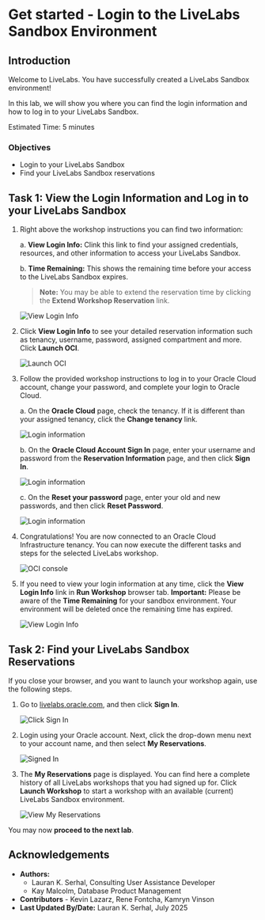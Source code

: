 # Get started - Login to the LiveLabs Sandbox Environment

## Introduction

Welcome to LiveLabs.
You have successfully created a LiveLabs Sandbox environment!

In this lab, we will show you where you can find the login information and how to log in to your LiveLabs Sandbox.

Estimated Time: 5 minutes

### Objectives

- Login to your LiveLabs Sandbox
- Find your LiveLabs Sandbox reservations

## Task 1: View the Login Information and Log in to your LiveLabs Sandbox

1. Right above the workshop instructions you can find two information:

    a. **View Login Info:** Clink this link to find your assigned credentials, resources, and other information to access your LiveLabs Sandbox.

    b. **Time Remaining:** This shows the remaining time before your access to the LiveLabs Sandbox expires. 

    >**Note:** You may be able to extend the reservation time by clicking the **Extend Workshop Reservation** link.

      ![View Login Info](../need-help/images/view-login-info-new.png " ")

2. Click **View Login Info** to see your detailed reservation information such as tenancy, username, password, assigned compartment and more. Click **Launch OCI**.

    ![Launch OCI](./images/launch-oci-new.png " ")

3. Follow the provided workshop instructions to log in to your Oracle Cloud account, change your password, and complete your login to Oracle Cloud.

    a. On the **Oracle Cloud** page, check the tenancy. If it is different than your assigned tenancy, click the **Change tenancy** link.

    ![Login information](./images/check-tenancy-new.png " ")

    b. On the **Oracle Cloud Account Sign In** page, enter your username and password from the **Reservation Information** page, and then click **Sign In**.

    ![Login information](./images/username-password-new.png " ")

    c. On the **Reset your password** page, enter your old and new passwords, and then click **Reset Password**.

    ![Login information](./images/change-password-new.png " ")

3. Congratulations! You are now connected to an Oracle Cloud Infrastructure tenancy. You can now execute the different tasks and steps for the selected LiveLabs workshop.

    ![OCI console](./images/oci-console-new.png " ")

4. If you need to view your login information at any time, click the **View Login Info** link in **Run Workshop** browser tab. **Important:** Please be aware of the **Time Remaining** for your sandbox environment. Your environment will be deleted once the remaining time has expired.

    ![View Login Info](../need-help/images/view-login-info-new-2.png " ")


## Task 2: Find your LiveLabs Sandbox Reservations

If you close your browser, and you want to launch your workshop again, use the following steps.

1. Go to [livelabs.oracle.com](https://livelabs.oracle.com), and then click **Sign In**.

    ![Click Sign In](./images/click-sign-in-new.png " ")

2. Login using your Oracle account. Next, click the drop-down menu next to your account name, and then select **My Reservations**.

    ![Signed In](./images/signed-in-new.png " ")

3. The **My Reservations** page is displayed. You can find here a complete history of all LiveLabs workshops that you had signed up for. Click **Launch Workshop** to start a workshop with an available (current) LiveLabs Sandbox environment.

    ![View My Reservations](./images/ll-reservations-new.png " ")

You may now **proceed to the next lab**.

## Acknowledgements

* **Authors:**
    * Lauran K. Serhal, Consulting User Assistance Developer
    * Kay Malcolm, Database Product Management
* **Contributors** - Kevin Lazarz, Rene Fontcha, Kamryn Vinson
* **Last Updated By/Date:** Lauran K. Serhal, July 2025